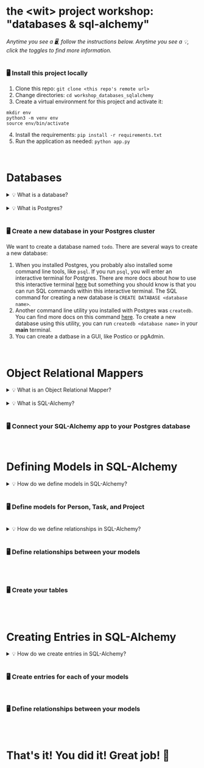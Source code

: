 # the \<wit\> project workshop: "databases & sql-alchemy"


_Anytime you see a 🖥, follow the instructions below. Anytime you see a 💡, click the toggles to find more information._
<br><br>


### 🖥 Install this project locally
1. Clone this repo: `git clone <this repo's remote url>`
2. Change directories: `cd workshop_databases_sqlalchemy`
3. Create a virtual environment for this project and activate it:
```
mkdir env
python3 -m venv env
source env/bin/activate
```
4. Install the requirements: `pip install -r requirements.txt`
5. Run the application as needed: `python app.py`
<br>





# Databases

<details><summary>💡 What is a database?</summary>
<hr>

### Databases
A database is a collection of information typically stored on a computer system. Furthermore, this information is structured, meaning that its order and constraints are specifically defined, in order to make this information queryable. There are many types of databases, but we will be focusing on relational databases for now.

### Relational Databases
Relational Databases are one of the most common types of databases in operation today. A relational database utilizes tables to structure information. Within a table, columns represent fields or properties we want to store about a type of a data and rows represent entries or instances about a piece of that data type.

For example, if we were to create a relational database to manage data for a school system, we might create a `Student` table with columns for `Name` and `Grade`. Then we can store information about a student named Laura Jean in 10th Grade as a row like this:

**Students Table:**
| Name  | Grade |
| ------------- | ------------- |
| Laura Jean  | 10  |

### Structured Query Language (SQL)
Structured Query Language is the standard programming language used by relational database systems to define, manipulate, and query data. We will not be teaching SQL in depth but if you are interested in learning more, you can follow tutorials on [SQL Zoo](https://sqlzoo.net/).

<hr>
</details><br>


<details><summary>💡 What is Postgres?</summary>
<hr>

### Postgres
As software engineers, we don't want to reinvent the wheel. The wheel in this case is software that creates and manages a relational database on a computer system. There are many relational database management systems that already exist and many of them are open source! The one that we have chosen for this workshop is PostgreSQL. PostgreSQL is "a powerful, open source object-relational database system that uses and extends the SQL language combined with many features that safely store and scale the most complicated data workloads." If you are interested, you can read more about Postgres [here](https://www.postgresql.org/about/).

### Postgres is Server-Based
Postgres is particularly useful because it is server-based, meaning that it operates a server that is run either locally on your computer or optionally on a cloud. You can then write applications that connect to a Postgres instance by connecting to a Postgres server via an IP address and port number.

<hr>
</details><br>

### 🖥 Create a new database in your Postgres cluster
We want to create a database named `todo`. There are several ways to create a new database:
1. When you installed Postgres, you probably also installed some command line tools, like `psql`. If you run `psql`, you will enter an interactive terminal for Postgres. There are more docs about how to use this interactive terminal [here](https://www.postgresql.org/docs/9.2/app-psql.html) but something you should know is that you can run SQL commands within this interactive terminal. The SQL command for creating a new database is `CREATE DATABASE <database name>`.
2. Another command line utility you installed with Postgres was `createdb`. You can find more docs on this command [here](https://www.postgresql.org/docs/9.1/app-createdb.html). To create a new database using this utility, you can run `createdb <database name>` in your **main** terminal.
3. You can create a datbase in a GUI, like Postico or pgAdmin.
<br>





# Object Relational Mappers

<details><summary>💡 What is an Object Relational Mapper?</summary>
<hr>

### Object Relational Mappers (ORM)

### Pros

### Cons

<hr>
</details><br>


<details><summary>💡 What is SQL-Alchemy?</summary>
<hr>

### SQL-Alchemy

### How to Use SQL-Alchemy with Postgres

<hr>
</details><br>

### 🖥 Connect your SQL-Alchemy app to your Postgres database
<br>





# Defining Models in SQL-Alchemy

<details><summary>💡 How do we define models in SQL-Alchemy?</summary>
<hr>

### Declarative Base

### Column Types

### Constraints

<hr>
</details><br>

### 🖥 Define models for Person, Task, and Project
<br>

<details><summary>💡 How do we define relationships in SQL-Alchemy?</summary>
<hr>

### One-to-One

### One-to-Many

### Many-to-Many

<hr>
</details><br>

### 🖥 Define relationships between your models
<br>
<br>


### 🖥 Create your tables
<br>
<br>





# Creating Entries in SQL-Alchemy

<details><summary>💡 How do we create entries in SQL-Alchemy?</summary>
<hr>

### Sessionmaker and Sessions

### Instances

<hr>
</details><br>

### 🖥 Create entries for each of your models
<br>

### 🖥 Define relationships between your models
<br>
<br>





# That's it! You did it! Great job! 👏
